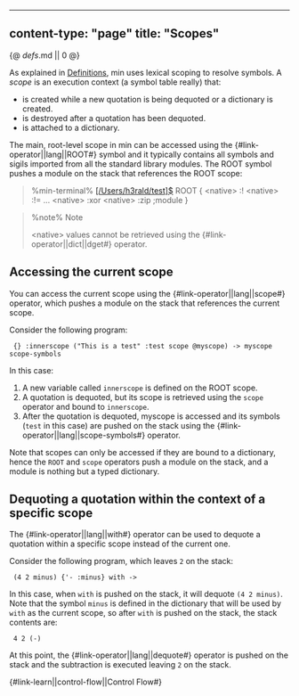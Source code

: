 -----
content-type: "page"
title: "Scopes"
-----
{@ _defs_.md || 0 @}

As explained in [Definitions](/learn-definitions), min uses lexical scoping to resolve symbols. A *scope* is an execution context (a symbol table really) that:
* is created while a new quotation is being dequoted or a dictionary is created.
* is destroyed after a quotation has been dequoted.
* is attached to a dictionary.

The main, root-level scope in min can be accessed using the {#link-operator||lang||ROOT#} symbol and it typically contains all symbols and sigils imported from all the standard library modules. The ROOT symbol pushes a module on the stack that references the ROOT scope:

> %min-terminal%
> [[/Users/h3rald/test]$](class:prompt) ROOT
>   {
>    &lt;native&gt; :!
>    &lt;native&gt; :!=
>    ...
>    &lt;native&gt; :xor
>    &lt;native&gt; :zip
>    ;module
>   }

> %note%
> Note
>
> &lt;native&gt; values cannot be retrieved using the {#link-operator||dict||dget#} operator.

## Accessing the current scope

You can access the current scope using the {#link-operator||lang||scope#} operator, which pushes a module on the stack that references the current scope.

Consider the following program:

     {} :innerscope ("This is a test" :test scope @myscope) -> myscope scope-symbols

In this case:

1. A new variable called `innerscope` is defined on the ROOT scope.
2. A quotation is dequoted, but its scope is retrieved using the `scope` operator and bound to `innerscope`.
3. After the quotation is dequoted, myscope is accessed and its symbols (`test` in this case) are pushed on the stack using the {#link-operator||lang||scope-symbols#} operator.

Note that scopes can only be accessed if they are bound to a dictionary, hence the `ROOT` and `scope` operators push a module on the stack, and a module is nothing but a typed dictionary.

## Dequoting a quotation within the context of a specific scope

The {#link-operator||lang||with#} operator can be used to dequote a quotation within a specific scope instead of the current one.

Consider the following program, which leaves `2` on the stack:

     (4 2 minus) {'- :minus} with ->

In this case, when `with` is pushed on the stack, it will dequote `(4 2 minus)`. Note that the symbol `minus` is defined in the dictionary that will be used by `with` as the current scope, so after `with` is pushed on the stack, the stack contents are:

     4 2 (-)

At this point, the {#link-operator||lang||dequote#} operator is pushed on the stack and the subtraction is executed leaving `2` on the stack.

{#link-learn||control-flow||Control Flow#}
